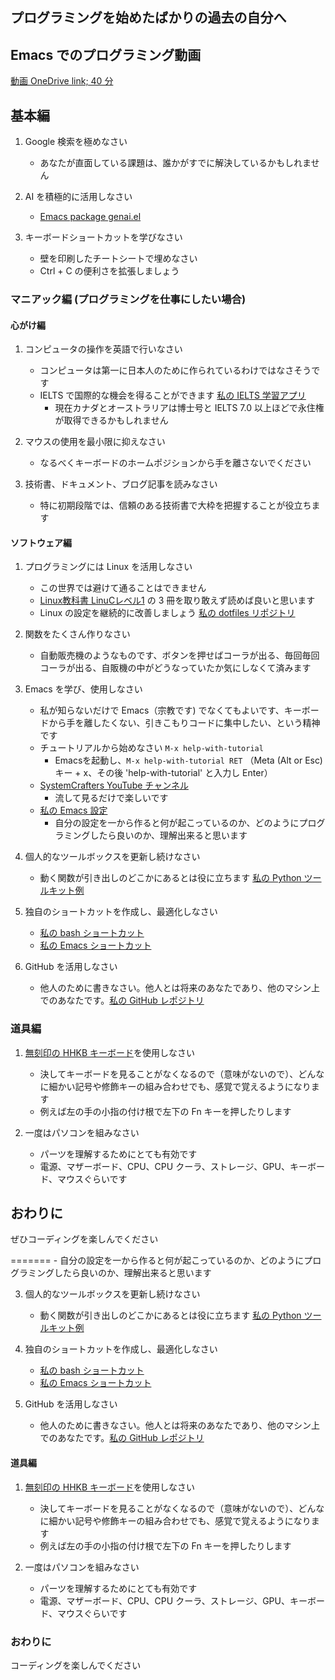 ## プログラミングを始めたばかりの過去の自分へ

## Emacs でのプログラミング動画
[動画 OneDrive link; 40 分](https://photos.onedrive.com/share/12F1169924695EF9!250373?cid=12F1169924695EF9&resId=12F1169924695EF9!250373&authkey=!AEcanzCk1fx4cYI&ithint=video&e=TjlgN1)

## 基本編

1. Google 検索を極めなさい
   - あなたが直面している課題は、誰かがすでに解決しているかもしれません
     
2. AI を積極的に活用しなさい
   - [Emacs package genai.el](https://github.com/ywatanabe1989/genai/)

4. キーボードショートカットを学びなさい
   - 壁を印刷したチートシートで埋めなさい
   - Ctrl + C の便利さを拡張しましょう


### マニアック編 (プログラミングを仕事にしたい場合)  

#### 心がけ編

1. コンピュータの操作を英語で行いなさい
   - コンピュータは第一に日本人のために作られているわけではなさそうです
   - IELTS で国際的な機会を得ることができます [私の IELTS 学習アプリ](https://ai-ielts.app/)
      - 現在カナダとオーストラリアは博士号と IELTS 7.0 以上ほどで永住権が取得できるかもしれません

2. マウスの使用を最小限に抑えなさい
   - なるべくキーボードのホームポジションから手を離さないでください

3. 技術書、ドキュメント、ブログ記事を読みなさい
   - 特に初期段階では、信頼のある技術書で大枠を把握することが役立ちます
    
#### ソフトウェア編

1. プログラミングには Linux を活用しなさい
   - この世界では避けて通ることはできません
   - [Linux教科書 LinuCレベル1](https://www.amazon.co.jp/s?k=linux+%E3%83%AC%E3%83%99%E3%83%AB1&crid=RJR3JEEZ0J2T&sprefix=linux+%2Caps%2C287&ref=nb_sb_ss_ts-doa-p_7_6) の 3 冊を取り敢えず読めば良いと思います
   - Linux の設定を継続的に改善しましょう [私の dotfiles リポジトリ](https://github.com/ywatanabe1989/.dotfiles-public)

2. 関数をたくさん作りなさい
   - 自動販売機のようなものです、ボタンを押せばコーラが出る、毎回毎回コーラが出る、自販機の中がどうなっていたか気にしなくて済みます
   
3. Emacs を学び、使用しなさい
   - 私が知らないだけで Emacs（宗教です) でなくてもよいです、キーボードから手を離したくない、引きこもりコードに集中したい、という精神です
   - チュートリアルから始めなさい `M-x help-with-tutorial` 
     - Emacsを起動し、`M-x help-with-tutorial RET` （Meta (Alt or Esc) キー + x、その後 'help-with-tutorial' と入力し Enter）
   - [SystemCrafters YouTube チャンネル](https://www.youtube.com/playlist?list=PLEoMzSkcN8oPH1au7H6B7bBJ4ZO7BXjSZ)
     - 流して見るだけで楽しいです
   - [私の Emacs 設定](https://github.com/ywatanabe1989/.dotfiles-public/tree/main/.emacs.d/inits)
     - 自分の設定を一から作ると何が起こっているのか、どのようにプログラミングしたら良いのか、理解出来ると思います
       
4. 個人的なツールボックスを更新し続けなさい
   - 動く関数が引き出しのどこかにあるとは役に立ちます [私の Python ツールキット例](https://github.com/ywatanabe1989/mngs)
     
5. 独自のショートカットを作成し、最適化しなさい
   - [私の bash ショートカット](https://github.com/ywatanabe1989/.dotfiles-public/tree/main/.bash.d/all)
   - [私の Emacs ショートカット](https://github.com/ywatanabe1989/.dotfiles-public/.emacs.d/)
     
6. GitHub を活用しなさい
   - 他人のために書きなさい。他人とは将来のあなたであり、他のマシン上でのあなたです。[私の GitHub レポジトリ](https://github.com/ywatanabe1989/)

### 道具編

1. [無刻印の HHKB キーボード](https://hhkeyboard.us/hhkb/pro-hybrid-type-s/sku/cg01000-297301)を使用しなさい
   - 決してキーボードを見ることがなくなるので（意味がないので）、どんなに細かい記号や修飾キーの組み合わせでも、感覚で覚えるようになります
   - 例えば左の手の小指の付け根で左下の Fn キーを押したりします
     
2. 一度はパソコンを組みなさい
   - パーツを理解するためにとても有効です
   - 電源、マザーボード、CPU、CPU クーラ、ストレージ、GPU、キーボード、マウスぐらいです

## おわりに

ぜひコーディングを楽しんでください

=======
     - 自分の設定を一から作ると何が起こっているのか、どのようにプログラミングしたら良いのか、理解出来ると思います    
     
3. 個人的なツールボックスを更新し続けなさい
   - 動く関数が引き出しのどこかにあるとは役に立ちます [私の Python ツールキット例](https://github.com/ywatanabe1989/mngs)

6. 独自のショートカットを作成し、最適化しなさい
   - [私の bash ショートカット](https://github.com/ywatanabe1989/.dotfiles-public/tree/main/.bash.d/all)
   - [私の Emacs ショートカット](https://github.com/ywatanabe1989/.dotfiles-public/.emacs.d/)

7. GitHub を活用しなさい
   - 他人のために書きなさい。他人とは将来のあなたであり、他のマシン上でのあなたです。[私の GitHub レポジトリ](https://github.com/ywatanabe1989/)
     
#### 道具編     
1. [無刻印の HHKB キーボード](https://hhkeyboard.us/hhkb/pro-hybrid-type-s/sku/cg01000-297301)を使用しなさい
   - 決してキーボードを見ることがなくなるので（意味がないので）、どんなに細かい記号や修飾キーの組み合わせでも、感覚で覚えるようになります
   - 例えば左の手の小指の付け根で左下の Fn キーを押したりします

2. 一度はパソコンを組みなさい
   - パーツを理解するためにとても有効です
   - 電源、マザーボード、CPU、CPU クーラ、ストレージ、GPU、キーボード、マウスぐらいです

### おわりに
  コーディングを楽しんでください
